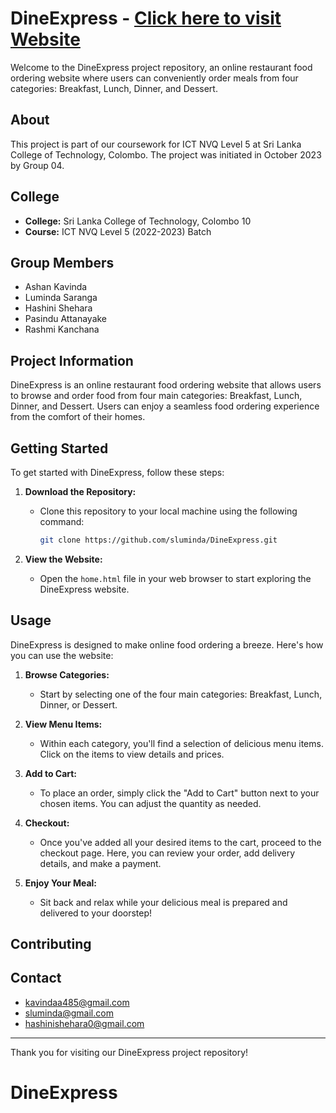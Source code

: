 # DineExpress - [Click here to visit Website](https://sluminda.github.io/DineExpress/)

Welcome to the DineExpress project repository, an online restaurant food ordering website where users can conveniently order meals from four categories: Breakfast, Lunch, Dinner, and Dessert.

## About

This project is part of our coursework for ICT NVQ Level 5 at Sri Lanka College of Technology, Colombo. The project was initiated in October 2023 by Group 04.

## College

- **College:** Sri Lanka College of Technology, Colombo 10
- **Course:** ICT NVQ Level 5 (2022-2023) Batch

## Group Members

- Ashan Kavinda
- Luminda Saranga
- Hashini Shehara
- Pasindu Attanayake
- Rashmi Kanchana

## Project Information

DineExpress is an online restaurant food ordering website that allows users to browse and order food from four main categories: Breakfast, Lunch, Dinner, and Dessert. Users can enjoy a seamless food ordering experience from the comfort of their homes.

## Getting Started

To get started with DineExpress, follow these steps:

1. **Download the Repository:** 
   - Clone this repository to your local machine using the following command:
     ```bash
     git clone https://github.com/sluminda/DineExpress.git
     ```

2. **View the Website:**
   - Open the `home.html` file in your web browser to start exploring the DineExpress website.

## Usage

DineExpress is designed to make online food ordering a breeze. Here's how you can use the website:

1. **Browse Categories:**
   - Start by selecting one of the four main categories: Breakfast, Lunch, Dinner, or Dessert.

2. **View Menu Items:**
   - Within each category, you'll find a selection of delicious menu items. Click on the items to view details and prices.

3. **Add to Cart:**
   - To place an order, simply click the "Add to Cart" button next to your chosen items. You can adjust the quantity as needed.

4. **Checkout:**
   - Once you've added all your desired items to the cart, proceed to the checkout page. Here, you can review your order, add delivery details, and make a payment.

5. **Enjoy Your Meal:**
   - Sit back and relax while your delicious meal is prepared and delivered to your doorstep!

## Contributing




## Contact

- kavindaa485@gmail.com
- sluminda@gmail.com
- hashinishehara0@gmail.com

---

Thank you for visiting our DineExpress project repository!

# DineExpress
